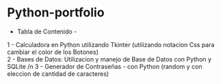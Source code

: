 # Python-portfolio
- Tabla de Contenido -
  
1 - Calculadora en Python utilizando Tkinter (utilizando notacion Css para cambiar el color de los Botones)  
2 - Bases de Datos: Utilizacion y manejo de Base de Datos con Python y SQLite /n
3 - Generador de Contraseñas - con Python (random y con eleccion de cantidad de caracteres)
